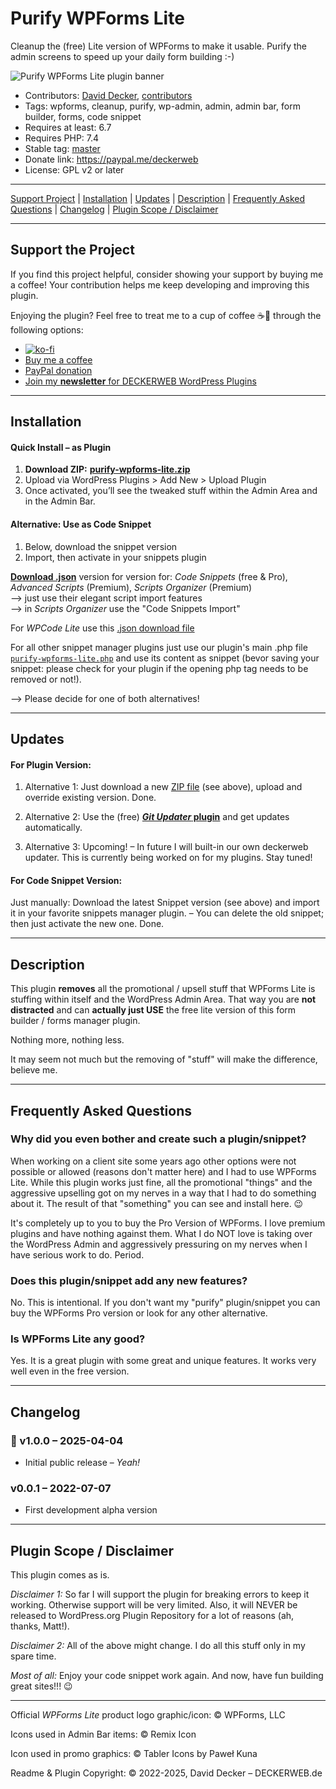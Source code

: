 # Purify WPForms Lite 

Cleanup the (free) Lite version of WPForms to make it usable. Purify the admin screens to speed up your daily form building :-)

![Purify WPForms Lite plugin banner](https://repository-images.githubusercontent.com/960403207/329eaf4e-a64b-4a1a-94a5-6df92b04986c)


* Contributors: [David Decker](https://github.com/deckerweb), [contributors](https://github.com/deckerweb/purify-wpforms-lite/graphs/contributors)
* Tags: wpforms, cleanup, purify, wp-admin, admin, admin bar, form builder, forms, code snippet
* Requires at least: 6.7
* Requires PHP: 7.4
* Stable tag: [master](https://github.com/deckerweb/purify-wpforms-lite/releases/latest)
* Donate link: https://paypal.me/deckerweb
* License: GPL v2 or later

---

[Support Project](#support-the-project) | [Installation](#installation) | [Updates](#updates) | [Description](#description) | [Frequently Asked Questions](#frequently-asked-questions) | [Changelog](#changelog) | [Plugin Scope / Disclaimer](#plugin-scope--disclaimer)

---

## Support the Project 

If you find this project helpful, consider showing your support by buying me a coffee! Your contribution helps me keep developing and improving this plugin.

Enjoying the plugin? Feel free to treat me to a cup of coffee ☕🙂 through the following options:

- [![ko-fi](https://ko-fi.com/img/githubbutton_sm.svg)](https://ko-fi.com/W7W81BNTZE)
- [Buy me a coffee](https://buymeacoffee.com/daveshine)
- [PayPal donation](https://paypal.me/deckerweb)
- [Join my **newsletter** for DECKERWEB WordPress Plugins](https://eepurl.com/gbAUUn)

---

## Installation 

#### **Quick Install – as Plugin**
1. **Download ZIP:** [**purify-wpforms-lite.zip**](https://github.com/deckerweb/purify-wpforms-lite/releases/latest/download/purify-wpforms-lite.zip)
2. Upload via WordPress Plugins > Add New > Upload Plugin
3. Once activated, you’ll see the tweaked stuff within the Admin Area and in the Admin Bar.

#### **Alternative: Use as Code Snippet**
1. Below, download the snippet version
2. Import, then activate in your snippets plugin

[**Download .json**](https://github.com/deckerweb/purify-wpforms-lite/releases/latest/download/ddw-purify-wpforms-lite.code-snippets.json) version for version for: _Code Snippets_ (free & Pro), _Advanced Scripts_ (Premium), _Scripts Organizer_ (Premium)  
--> just use their elegant script import features  
--> in _Scripts Organizer_ use the "Code Snippets Import"  

For _WPCode Lite_ use this [.json download file](https://github.com/deckerweb/purify-wpforms-lite/releases/latest/download/ddw-purify-wpforms-lite.wpcode-lite.json)

For all other snippet manager plugins just use our plugin's main .php file [`purify-wpforms-lite.php`](https://github.com/deckerweb/purify-wpforms-lite/blob/master/purify-wpforms-lite.php) and use its content as snippet (bevor saving your snippet: please check for your plugin if the opening php tag needs to be removed or not!).

--> Please decide for one of both alternatives!

---

## Updates 

#### For Plugin Version:

1) Alternative 1: Just download a new [ZIP file](https://github.com/deckerweb/purify-wpforms-lite/releases/latest/download/purify-wpforms-lite.zip) (see above), upload and override existing version. Done.

2) Alternative 2: Use the (free) [**_Git Updater_ plugin**](https://git-updater.com/) and get updates automatically.

3) Alternative 3: Upcoming! – In future I will built-in our own deckerweb updater. This is currently being worked on for my plugins. Stay tuned!

#### For Code Snippet Version:

Just manually: Download the latest Snippet version (see above) and import it in your favorite snippets manager plugin. – You can delete the old snippet; then just activate the new one. Done.

---

## Description 

This plugin **removes** all the promotional / upsell stuff that WPForms Lite is stuffing within itself and the WordPress Admin Area. That way you are **not distracted** and can **actually just USE** the free lite version of this form builder / forms manager plugin.

Nothing more, nothing less.

It may seem not much but the removing of "stuff" will make the difference, believe me.

---

## Frequently Asked Questions 

### Why did you even bother and create such a plugin/snippet? 

When working on a client site some years ago other options were not possible or allowed (reasons don't matter here) and I had to use WPForms Lite. While this plugin works just fine, all the promotional "things" and the aggressive upselling got on my nerves in a way that I had to do something about it. The result of that "something" you can see and install here. 😉

It's completely up to you to buy the Pro Version of WPForms. I love premium plugins and have nothing against them. What I do NOT love is taking over the WordPress Admin and aggressively pressuring on my nerves when I have serious work to do. Period.


### Does this plugin/snippet add any new features? 

No. This is intentional. If you don't want my "purify" plugin/snippet you can buy the WPForms Pro version or look for any other alternative.


### Is WPForms Lite any good? 

Yes. It is a great plugin with some great and unique features. It works very well even in the free version.

---

## Changelog 

### 🎉 v1.0.0 – 2025-04-04
* Initial public release – _Yeah!_

### v0.0.1 – 2022-07-07
* First development alpha version

---

## Plugin Scope / Disclaimer

This plugin comes as is.

_Disclaimer 1:_ So far I will support the plugin for breaking errors to keep it working. Otherwise support will be very limited. Also, it will NEVER be released to WordPress.org Plugin Repository for a lot of reasons (ah, thanks, Matt!).

_Disclaimer 2:_ All of the above might change. I do all this stuff only in my spare time.

_Most of all:_ Enjoy your code snippet work again. And now, have fun building great sites!!! 😉

---

Official _WPForms Lite_ product logo graphic/icon: © WPForms, LLC

Icons used in Admin Bar items: © Remix Icon

Icon used in promo graphics: © Tabler Icons by Paweł Kuna

Readme & Plugin Copyright: © 2022-2025, David Decker – DECKERWEB.de
